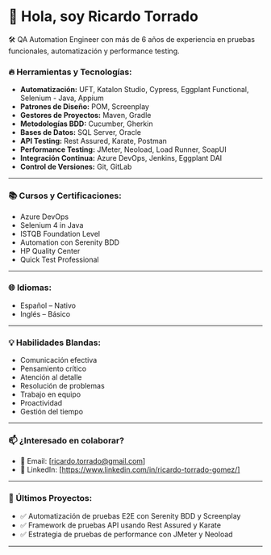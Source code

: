 # 👋 Hola, soy Ricardo Torrado

🛠️ QA Automation Engineer con más de 6 años de experiencia en pruebas funcionales, automatización y performance testing.

### 🔥 Herramientas y Tecnologías:
- **Automatización:** UFT, Katalon Studio, Cypress, Eggplant Functional, Selenium - Java, Appium
- **Patrones de Diseño:** POM, Screenplay
- **Gestores de Proyectos:** Maven, Gradle
- **Metodologías BDD:** Cucumber, Gherkin
- **Bases de Datos:** SQL Server, Oracle
- **API Testing:** Rest Assured, Karate, Postman
- **Performance Testing:** JMeter, Neoload, Load Runner, SoapUI
- **Integración Continua:** Azure DevOps, Jenkins, Eggplant DAI
- **Control de Versiones:** Git, GitLab

---

### 📚 Cursos y Certificaciones:
- Azure DevOps
- Selenium 4 in Java
- ISTQB Foundation Level
- Automation con Serenity BDD
- HP Quality Center
- Quick Test Professional

---

### 🌐 Idiomas:
- Español – Nativo  
- Inglés – Básico  

---

### 💡 Habilidades Blandas:
- Comunicación efectiva
- Pensamiento crítico
- Atención al detalle
- Resolución de problemas
- Trabajo en equipo
- Proactividad
- Gestión del tiempo

---

### 📫 ¿Interesado en colaborar?  
- 📧 Email: [ricardo.torrado@gmail.com]  
- 🔗 LinkedIn: [https://www.linkedin.com/in/ricardo-torrado-gomez/]  

---

### 🚀 Últimos Proyectos:
- ✅ Automatización de pruebas E2E con Serenity BDD y Screenplay
- ✅ Framework de pruebas API usando Rest Assured y Karate
- ✅ Estrategia de pruebas de performance con JMeter y Neoload

---

